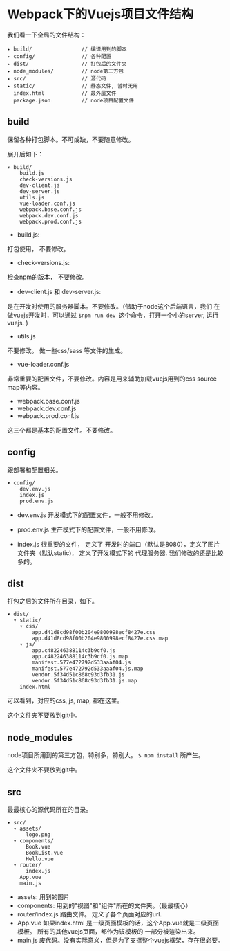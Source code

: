 # Webpack下的Vuejs项目文件结构

我们看一下全局的文件结构：

```
▸ build/                // 编译用到的脚本
▸ config/               // 各种配置
▸ dist/                 // 打包后的文件夹
▸ node_modules/         // node第三方包
▸ src/                  // 源代码
▸ static/               // 静态文件, 暂时无用
  index.html            // 最外层文件
  package.json          // node项目配置文件
```


## build

保留各种打包脚本。不可或缺，不要随意修改。

展开后如下：

```
▾ build/
    build.js
    check-versions.js
    dev-client.js
    dev-server.js
    utils.js
    vue-loader.conf.js
    webpack.base.conf.js
    webpack.dev.conf.js
    webpack.prod.conf.js
```

- build.js:

打包使用，  不要修改。

- check-versions.js:

检查npm的版本， 不要修改。

- dev-client.js 和 dev-server.js:

是在开发时使用的服务器脚本。不要修改。（借助于node这个后端语言，我们
在做vuejs开发时，可以通过 `$npm run dev `这个命令，打开一个小的server, 运行vuejs. )

- utils.js

不要修改。 做一些css/sass 等文件的生成。

- vue-loader.conf.js

非常重要的配置文件，不要修改。内容是用来辅助加载vuejs用到的css source map等内容。

- webpack.base.conf.js
- webpack.dev.conf.js
- webpack.prod.conf.js

这三个都是基本的配置文件。不要修改。

## config

跟部署和配置相关。

```
▾ config/
    dev.env.js
    index.js
    prod.env.js
```

- dev.env.js
开发模式下的配置文件，一般不用修改。

- prod.env.js
生产模式下的配置文件，一般不用修改。

- index.js
很重要的文件， 定义了 开发时的端口（默认是8080），定义了图片文件夹（默认static)，
定义了开发模式下的 代理服务器. 我们修改的还是比较多的。

## dist

打包之后的文件所在目录，如下。

```
▾ dist/
  ▾ static/
    ▾ css/
        app.d41d8cd98f00b204e9800998ecf8427e.css
        app.d41d8cd98f00b204e9800998ecf8427e.css.map
    ▾ js/
        app.c482246388114c3b9cf0.js
        app.c482246388114c3b9cf0.js.map
        manifest.577e472792d533aaaf04.js
        manifest.577e472792d533aaaf04.js.map
        vendor.5f34d51c868c93d3fb31.js
        vendor.5f34d51c868c93d3fb31.js.map
    index.html
```

可以看到，对应的css, js, map, 都在这里。

这个文件夹不要放到git中。

## node_modules

node项目所用到的第三方包，特别多，特别大。  `$ npm install` 所产生。

这个文件夹不要放到git中。

## src

最最核心的源代码所在的目录。

```
▾ src/
  ▾ assets/
      logo.png
  ▾ components/
      Book.vue
      BookList.vue
      Hello.vue
  ▾ router/
      index.js
    App.vue
    main.js
```

- assets: 用到的图片
- components: 用到的"视图"和"组件"所在的文件夹。（最最核心）
- router/index.js  路由文件。 定义了各个页面对应的url.
- App.vue
如果index.html 是一级页面模板的话，这个App.vue就是二级页面模板。
所有的其他vuejs页面，都作为该模板的 一部分被渲染出来。
- main.js
废代码。没有实际意义，但是为了支撑整个vuejs框架，存在很必要。
